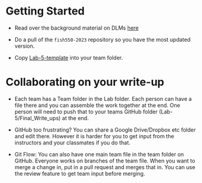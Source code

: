 # Getting Started

* Read over the background material on DLMs [here](https://atsa-es.github.io/atsa/Labs/Week%205/intro-to-dlms.html)

* Do a pull of the `fish550-2023` repository so you have the most updated version.

* Copy [Lab-5-template](https://github.com/atsa-es/fish550-2023/tree/main/Lab-5) into your team folder.


# Collaborating on your write-up

* Each team has a Team folder in the Lab folder. Each person can have a file there and you can assemble the work together at the end. One person will need to push that to your teams GitHub folder (Lab-5/Final_Write_ups) at the end.

* GitHub too frustrating? You can share a Google Drive/Dropbox etc folder and edit there. However it is harder for you to get input from the instructors and your classmates if you do that.

* Git Flow: You can also have one main team file in the team folder on GitHub. Everyone works on branches of the team file. When you want to merge a change in, put in a pull request and merges that in. You can use the review feature to get team input before merging.
